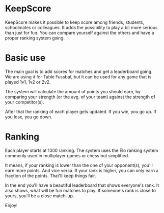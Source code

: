# KeepScore

KeepScore makes it possible to keep score among friends, students, schoolmates or colleagues.
It adds the possibility to play a bit more serious than just for fun. 
You can compare yourself against the others and have a proper ranking system going.

# Basic use

The main goal is to add scores for matches and get a leaderboard going.
We are using it for Table Fussbal, but it can be used for any game that is played 1v1, 1v2 or 2v2.

The system will calculate the amount of points you should earn, by comparing your strength (or the avg. of your team) against the strength of your competitor(s).

After that the ranking of each player gets updated. 
If you win, you go up. If you lose, you go down.

# Ranking

Each player starts at 1000 ranking.
The system uses the Elo ranking system commonly used in multiplayer games or chess but simplified.

It means, if your ranking is lower than the one of your opponent(s), you'll earn more points. And vice versa.
If your rank is higher, you can only earn a fraction of the points. 
That'll keep things fair.

In the end you'll have a beautiful leaderboard that shows everyone's rank.
It also shows, what will be fun matches to play. If someone's rank is close to yours, you'll be a close match-up.

Enjoy!
